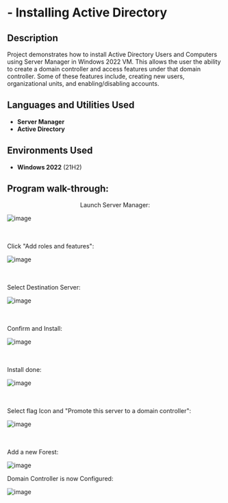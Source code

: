 <h1>- Installing Active Directory</h1>



<h2>Description</h2>
Project demonstrates how to install Active Directory Users and Computers using Server Manager in Windows 2022 VM. This allows the user the ability to create a domain controller and access features under that domain controller. Some of these features include, creating new users, organizational units, and enabling/disabling accounts.
<br />


<h2>Languages and Utilities Used</h2>

- <b>Server Manager</b> 
- <b>Active Directory</b>

<h2>Environments Used </h2>

- <b>Windows 2022</b> (21H2)

<h2>Program walk-through:</h2>

<p align="center">
Launch Server Manager: <br/>
  
![image](https://github.com/user-attachments/assets/93531a7f-87e0-4b22-ac14-b85ac5b9f9b4)

<br />
<br />
Click "Add roles and features":  <br/>

![image](https://github.com/user-attachments/assets/66310393-f1d1-4334-b6d9-072e537d9d08)

<br />
<br />
Select Destination Server: <br/>

![image](https://github.com/user-attachments/assets/98e70625-650c-4ede-bd93-6e07ea528c9f)

<br />
<br />
Confirm and Install:  <br/>

![image](https://github.com/user-attachments/assets/6c98c901-9f05-4c60-9553-dad79507bf20)

<br />
<br />
Install done:  <br/>

![image](https://github.com/user-attachments/assets/1ba67af2-db7b-4a79-b59c-6bd36904c4ca)

<br />
<br />
Select flag Icon and "Promote this server to a domain controller":  <br/>

![image](https://github.com/user-attachments/assets/7fd909ef-4905-40a0-951f-2efc5d91a83d)

<br />
<br />
Add a new Forest:  <br/>

![image](https://github.com/user-attachments/assets/3ae77454-f257-4d18-bc35-ed8c4c7eb549)

Domain Controller is now Configured:  <br/>

![image](https://github.com/user-attachments/assets/03efb45f-24dd-4e93-8047-b1a0ef4b425b)



</p>

<!--
 ```diff
- text in red
+ text in green
! text in orange
# text in gray
@@ text in purple (and bold)@@
```
--!>
